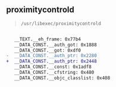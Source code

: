 ## proximitycontrold

> `/usr/libexec/proximitycontrold`

```diff

   __TEXT.__eh_frame: 0x77b4
   __DATA_CONST.__auth_got: 0x1888
   __DATA_CONST.__got: 0xdf0
-  __DATA_CONST.__auth_ptr: 0x2280
+  __DATA_CONST.__auth_ptr: 0x2448
   __DATA_CONST.__const: 0x1adf8
   __DATA_CONST.__cfstring: 0x480
   __DATA_CONST.__objc_classlist: 0x408

```
